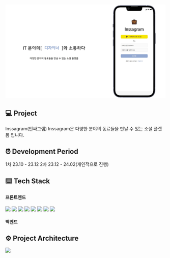 <img src="./public/main.jpg">

## 💻 Project

Inssagram(인싸그램)
Inssagram은 다양한 분야의 동료들을 만날 수 있는 소셜 플랫폼 입니다.


## ⏰ Development Period

1차 23.10 - 23.12
2차 23.12 - 24.02(개인적으로 진행)


## ⌨️ Tech Stack

#### 프론트엔드
<img src="https://img.shields.io/badge/NEXT-000000?style=flat&logo=Next.js&logoColor=000000"/> <img src="https://img.shields.io/badge/REACT-000000?style=flat&logo=React&logoColor=61DAFB"/> <img src="https://img.shields.io/badge/TYPESCRIPT-000000?style=flat&logo=TypeScript&logoColor=3178C6"/> <img src="https://img.shields.io/badge/JAVASCRIPT-000000?style=flat&logo=JavaScript&logoColor=F7DF1E"/> <img src="https://img.shields.io/badge/REDUX-TOOLKIT-000000?style=flat&logo=Redux&logoColor=764ABC"/> <img src="https://img.shields.io/badge/FIREBASE-000000?style=flat&logo=Firebase&logoColor=FFCA28"/> <img src="https://img.shields.io/badge/STYLED-COMPONENTS-000000?style=flat&logo=Styled-components&logoColor=DB7093"/> <img src="https://img.shields.io/badge/VERCEL-000000?style=flat&logo=Vercel&logoColor=000000"/>

#### 백엔드


## ⚙️ Project Architecture

<img src="./public/architecture.jpg">

